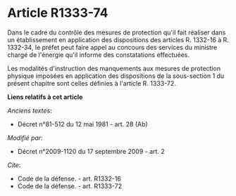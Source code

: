 # Article R1333-74

Dans le cadre du contrôle des mesures de protection qu'il fait réaliser dans un établissement en application des dispositions
des articles R. 1332-16 à R. 1332-34, le préfet peut faire appel au concours des services du ministre chargé de l'énergie
qu'il informe des constatations effectuées. 

Les modalités d'instruction des manquements aux mesures de protection physique imposées en application des dispositions de la
sous-section 1 du présent chapitre sont celles définies à l'article R. 1333-72.

**Liens relatifs à cet article**

_Anciens textes_:

  - Décret n°81-512 du 12 mai 1981 - art. 28 (Ab)

_Modifié par_:

  - Décret n°2009-1120 du 17 septembre 2009 - art. 2

_Cite_:

  - Code de la défense. - art. R1332-16
  - Code de la défense. - art. R1333-72
